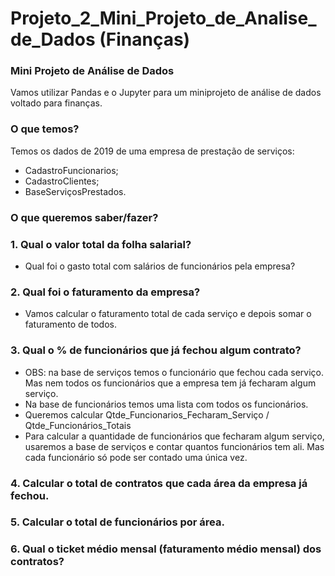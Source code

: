 # Projeto_2_Mini_Projeto_de_Analise_de_Dados (Finanças)
### Mini Projeto de Análise de Dados  
Vamos utilizar Pandas e o Jupyter para um miniprojeto de análise de dados voltado para finanças.  
### O que temos?<br>  
Temos os dados de 2019 de uma empresa de prestação de serviços:<br>   
- CadastroFuncionarios;<br> 
- CadastroClientes;<br> 
- BaseServiçosPrestados.<br>
### O que queremos saber/fazer?<br>  
### 1. Qual o valor total da folha salarial?<br> 
- Qual foi o gasto total com salários de funcionários pela empresa?<br>      
### 2. Qual foi o faturamento da empresa?<br>     
- Vamos calcular o faturamento total de cada serviço e depois somar o faturamento de todos.<br>      
### 3. Qual o % de funcionários que já fechou algum contrato?<br>      
- OBS: na base de serviços temos o funcionário que fechou cada serviço. Mas nem todos os funcionários que a empresa tem já fecharam algum serviço.<br>     
- Na base de funcionários temos uma lista com todos os funcionários.<br>     
- Queremos calcular Qtde_Funcionarios_Fecharam_Serviço / Qtde_Funcionários_Totais<br>     
- Para calcular a quantidade de funcionários que fecharam algum serviço, usaremos a base de serviços e contar quantos funcionários tem ali. Mas cada funcionário só pode ser contado uma única vez.<br>
### 4. Calcular o total de contratos que cada área da empresa já fechou.<br>  
### 5. Calcular o total de funcionários por área.<br>  
### 6. Qual o ticket médio mensal (faturamento médio mensal) dos contratos?
